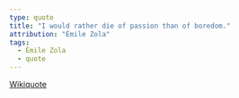 ```yaml
---
type: quote
title: "I would rather die of passion than of boredom."
attribution: "Émile Zola"
tags:
  - Émile Zola
  - quote
---
```

[Wikiquote](https://en.wikiquote.org/wiki/%C3%89mile_Zola)